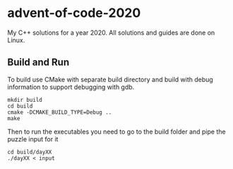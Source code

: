 # advent-of-code-2020

My C++ solutions for a year 2020. All solutions and guides are done on Linux.

## Build and Run

To build use CMake with separate build directory and build with debug
information to support debugging with gdb.

```
mkdir build
cd build
cmake -DCMAKE_BUILD_TYPE=Debug ..
make
```

Then to run the executables you need to go to the build folder and pipe the
puzzle input for it

```
cd build/dayXX
./dayXX < input
```
